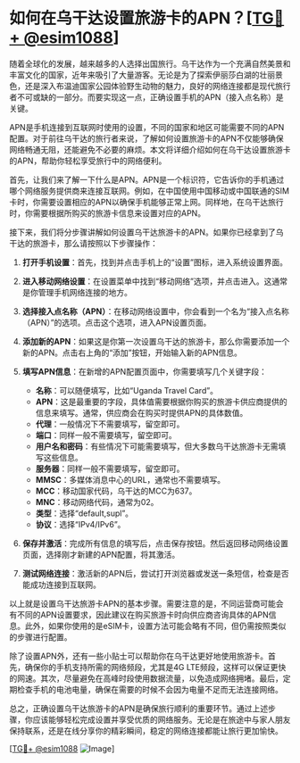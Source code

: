 # 如何在乌干达设置旅游卡的APN？[[TG💪+ @esim1088](https://t.me/s/esim1088)]

随着全球化的发展，越来越多的人选择出国旅行。乌干达作为一个充满自然美景和丰富文化的国家，近年来吸引了大量游客。无论是为了探索伊丽莎白湖的壮丽景色，还是深入布温迪国家公园体验野生动物的魅力，良好的网络连接都是现代旅行者不可或缺的一部分。而要实现这一点，正确设置手机的APN（接入点名称）是关键。

APN是手机连接到互联网时使用的设置，不同的国家和地区可能需要不同的APN配置。对于前往乌干达的旅行者来说，了解如何设置旅游卡的APN不仅能够确保网络畅通无阻，还能避免不必要的麻烦。本文将详细介绍如何在乌干达设置旅游卡的APN，帮助你轻松享受旅行中的网络便利。

首先，让我们来了解一下什么是APN。APN是一个标识符，它告诉你的手机通过哪个网络服务提供商来连接互联网。例如，在中国使用中国移动或中国联通的SIM卡时，你需要设置相应的APN以确保手机能够正常上网。同样地，在乌干达旅行时，你需要根据所购买的旅游卡信息来设置对应的APN。

接下来，我们将分步骤讲解如何设置乌干达旅游卡的APN。如果你已经拿到了乌干达的旅游卡，那么请按照以下步骤操作：

1. **打开手机设置**：首先，找到并点击手机上的“设置”图标，进入系统设置界面。
   
2. **进入移动网络设置**：在设置菜单中找到“移动网络”选项，并点击进入。这通常是你管理手机网络连接的地方。

3. **选择接入点名称（APN）**：在移动网络设置中，你会看到一个名为“接入点名称（APN）”的选项。点击这个选项，进入APN设置页面。

4. **添加新的APN**：如果这是你第一次设置乌干达的旅游卡，那么你需要添加一个新的APN。点击右上角的“添加”按钮，开始输入新的APN信息。

5. **填写APN信息**：在新增的APN配置页面中，你需要填写几个关键字段：
   - **名称**：可以随便填写，比如“Uganda Travel Card”。
   - **APN**：这是最重要的字段，具体值需要根据你购买的旅游卡供应商提供的信息来填写。通常，供应商会在购买时提供APN的具体数值。
   - **代理**：一般情况下不需要填写，留空即可。
   - **端口**：同样一般不需要填写，留空即可。
   - **用户名和密码**：有些情况下可能需要填写，但大多数乌干达旅游卡无需填写这些信息。
   - **服务器**：同样一般不需要填写，留空即可。
   - **MMSC**：多媒体消息中心的URL，通常也不需要填写。
   - **MCC**：移动国家代码，乌干达的MCC为637。
   - **MNC**：移动网络代码，通常为02。
   - **类型**：选择“default,supl”。
   - **协议**：选择“IPv4/IPv6”。

6. **保存并激活**：完成所有信息的填写后，点击保存按钮。然后返回移动网络设置页面，选择刚才新建的APN配置，将其激活。

7. **测试网络连接**：激活新的APN后，尝试打开浏览器或发送一条短信，检查是否能成功连接到互联网。

以上就是设置乌干达旅游卡APN的基本步骤。需要注意的是，不同运营商可能会有不同的APN设置要求，因此建议在购买旅游卡时向供应商咨询具体的APN信息。此外，如果你使用的是eSIM卡，设置方法可能会略有不同，但仍需按照类似的步骤进行配置。

除了设置APN外，还有一些小贴士可以帮助你在乌干达更好地使用旅游卡。首先，确保你的手机支持所需的网络频段，尤其是4G LTE频段，这样可以保证更快的网速。其次，尽量避免在高峰时段使用数据流量，以免造成网络拥堵。最后，定期检查手机的电池电量，确保在需要的时候不会因为电量不足而无法连接网络。

总之，正确设置乌干达旅游卡的APN是确保旅行顺利的重要环节。通过上述步骤，你应该能够轻松完成设置并享受优质的网络服务。无论是在旅途中与家人朋友保持联系，还是在线分享你的精彩瞬间，稳定的网络连接都能让旅行更加愉快。

[[TG💪+ @esim1088](https://t.me/s/esim1088) ![Image](https://i.postimg.cc/4NQfJmqS/Snipaste-2025-05-13-00-14-12.png)]